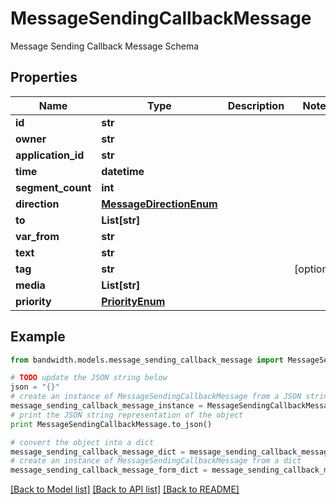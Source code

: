 # MessageSendingCallbackMessage

Message Sending Callback Message Schema

## Properties
Name | Type | Description | Notes
------------ | ------------- | ------------- | -------------
**id** | **str** |  | 
**owner** | **str** |  | 
**application_id** | **str** |  | 
**time** | **datetime** |  | 
**segment_count** | **int** |  | 
**direction** | [**MessageDirectionEnum**](MessageDirectionEnum.md) |  | 
**to** | **List[str]** |  | 
**var_from** | **str** |  | 
**text** | **str** |  | 
**tag** | **str** |  | [optional] 
**media** | **List[str]** |  | 
**priority** | [**PriorityEnum**](PriorityEnum.md) |  | 

## Example

```python
from bandwidth.models.message_sending_callback_message import MessageSendingCallbackMessage

# TODO update the JSON string below
json = "{}"
# create an instance of MessageSendingCallbackMessage from a JSON string
message_sending_callback_message_instance = MessageSendingCallbackMessage.from_json(json)
# print the JSON string representation of the object
print MessageSendingCallbackMessage.to_json()

# convert the object into a dict
message_sending_callback_message_dict = message_sending_callback_message_instance.to_dict()
# create an instance of MessageSendingCallbackMessage from a dict
message_sending_callback_message_form_dict = message_sending_callback_message.from_dict(message_sending_callback_message_dict)
```
[[Back to Model list]](../README.md#documentation-for-models) [[Back to API list]](../README.md#documentation-for-api-endpoints) [[Back to README]](../README.md)



